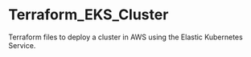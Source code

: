 # Terraform_EKS_Cluster
Terraform files to deploy a cluster in AWS using the Elastic Kubernetes Service. 
